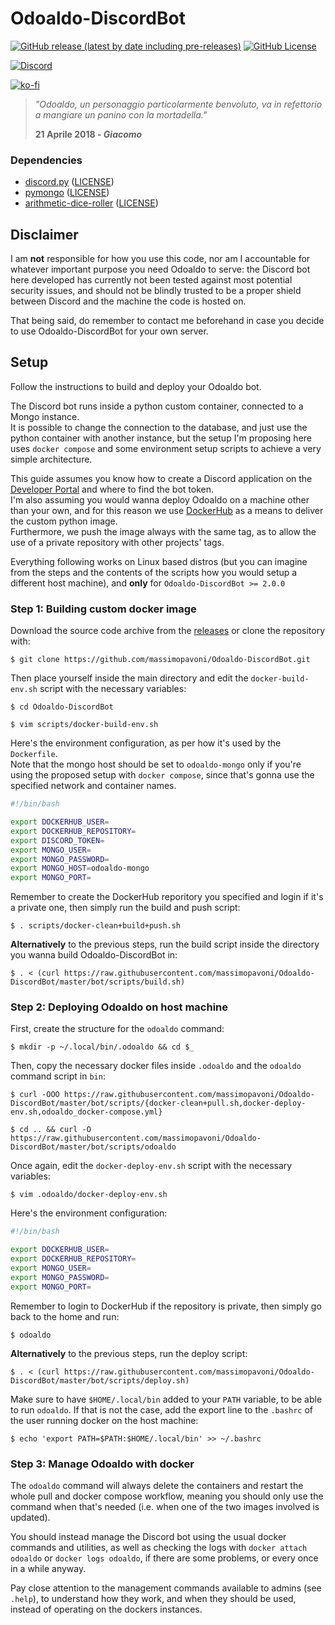 # **Odoaldo-DiscordBot**
[![GitHub release (latest by date including pre-releases)](https://img.shields.io/github/v/release/massimopavoni/Odoaldo-DiscordBot?include_prereleases)](https://github.com/massimopavoni/Odoaldo-DiscordBot/releases)
[![GitHub License](https://img.shields.io/github/license/massimopavoni/Odoaldo-DiscordBot)](https://github.com/massimopavoni/Odoaldo-DiscordBot/blob/master/LICENSE)

[![Discord](https://img.shields.io/discord/926217143194886234?label=Join%20Not%20Declared%20Developers)](https://discord.gg/ZA76nJ3RsU)

[![ko-fi](https://ko-fi.com/img/githubbutton_sm.svg)](https://ko-fi.com/T6T8BD7A1)

> _"Odoaldo, un personaggio particolarmente benvoluto, va in refettorio a mangiare un panino con la mortadella."_
> 
> **21 Aprile 2018 - _Giacomo_**

### **Dependencies**
- [discord.py](https://pypi.org/project/discord.py/) ([LICENSE](https://github.com/Rapptz/discord.py/blob/master/LICENSE))
- [pymongo](https://pypi.org/project/pymongo/) ([LICENSE](https://github.com/mongodb/mongo-python-driver/blob/master/LICENSE))
- [arithmetic-dice-roller](https://pypi.org/project/arithmetic-dice-roller/) ([LICENSE](https://github.com/massimopavoni/arithmetic-dice-roller/blob/main/LICENSE))

## **Disclaimer**
I am **not** responsible for how you use this code, nor am I accountable for whatever important purpose you need Odoaldo to serve: the Discord bot here developed has currently not been tested against most potential security issues, and should not be blindly trusted to be a proper shield between Discord and the machine the code is hosted on.

That being said, do remember to contact me beforehand in case you decide to use Odoaldo-DiscordBot for your own server.

## **Setup**
Follow the instructions to build and deploy your Odoaldo bot.

The Discord bot runs inside a python custom container, connected to a Mongo instance.<br>
It is possible to change the connection to the database, and just use the python container with another instance, but the setup I'm proposing here uses `docker compose` and some environment setup scripts to achieve a very simple architecture.

This guide assumes you know how to create a Discord application on the [Developer Portal](https://discord.com/developers/applications) and where to find the bot token.<br>
I'm also assuming you would wanna deploy Odoaldo on a machine other than your own, and for this reason we use [DockerHub](https://hub.docker.com/) as a means to deliver the custom python image.<br>
Furthermore, we push the image always with the same tag, as to allow the use of a private repository with other projects' tags.

Everything following works on Linux based distros (but you can imagine from the steps and the contents of the scripts how you would setup a different host machine), and **only** for `Odoaldo-DiscordBot >= 2.0.0`

### **Step 1:** Building custom docker image
Download the source code archive from the [releases](https://github.com/massimopavoni/Odoaldo-DiscordBot/releases) or clone the repository with:
```
$ git clone https://github.com/massimopavoni/Odoaldo-DiscordBot.git
```
Then place yourself inside the main directory and edit the `docker-build-env.sh` script with the necessary variables:
```
$ cd Odoaldo-DiscordBot

$ vim scripts/docker-build-env.sh
```
Here's the environment configuration, as per how it's used by the `Dockerfile`.<br>
Note that the mongo host should be set to `odoaldo-mongo` only if you're using the proposed setup with `docker compose`, since that's gonna use the specified network and container names.
```bash
#!/bin/bash

export DOCKERHUB_USER=
export DOCKERHUB_REPOSITORY=
export DISCORD_TOKEN=
export MONGO_USER=
export MONGO_PASSWORD=
export MONGO_HOST=odoaldo-mongo
export MONGO_PORT=
```
Remember to create the DockerHub reporitory you specified and login if it's a private one, then simply run the build and push script:
```
$ . scripts/docker-clean+build+push.sh
```
**Alternatively** to the previous steps, run the build script inside the directory you wanna build Odoaldo-DiscordBot in:
```
$ . < (curl https://raw.githubusercontent.com/massimopavoni/Odoaldo-DiscordBot/master/bot/scripts/build.sh)
```

### **Step 2:** Deploying Odoaldo on host machine
First, create the structure for the `odoaldo` command:
```
$ mkdir -p ~/.local/bin/.odoaldo && cd $_
```
Then, copy the necessary docker files inside `.odoaldo` and the `odoaldo` command script in `bin`:
```
$ curl -OOO https://raw.githubusercontent.com/massimopavoni/Odoaldo-DiscordBot/master/bot/scripts/{docker-clean+pull.sh,docker-deploy-env.sh,odoaldo_docker-compose.yml}

$ cd .. && curl -O https://raw.githubusercontent.com/massimopavoni/Odoaldo-DiscordBot/master/bot/scripts/odoaldo
```
Once again, edit the `docker-deploy-env.sh` script with the necessary variables:
```
$ vim .odoaldo/docker-deploy-env.sh
```
Here's the environment configuration:
```bash
#!/bin/bash

export DOCKERHUB_USER=
export DOCKERHUB_REPOSITORY=
export MONGO_USER=
export MONGO_PASSWORD=
export MONGO_PORT=
```
Remember to login to DockerHub if the repository is private, then simply go back to the home and run:
```
$ odoaldo
```
**Alternatively** to the previous steps, run the deploy script:
```
$ . < (curl https://raw.githubusercontent.com/massimopavoni/Odoaldo-DiscordBot/master/bot/scripts/deploy.sh)
```
Make sure to have `$HOME/.local/bin` added to your `PATH` variable, to be able to run `odoaldo`. If that is not the case, add the export line to the `.bashrc` of the user running docker on the host machine:
```
$ echo 'export PATH=$PATH:$HOME/.local/bin' >> ~/.bashrc
```

### **Step 3:** Manage Odoaldo with docker
The `odoaldo` command will always delete the containers and restart the whole pull and docker compose workflow, meaning you should only use the command when that's needed (i.e. when one of the two images involved is updated).

You should instead manage the Discord bot using the usual docker commands and utilities, as well as checking the logs with `docker attach odoaldo` or `docker logs odoaldo`, if there are some problems, or every once in a while anyway.

Pay close attention to the management commands available to admins (see `.help`), to understand how they work, and when they should be used, instead of operating on the dockers instances.
